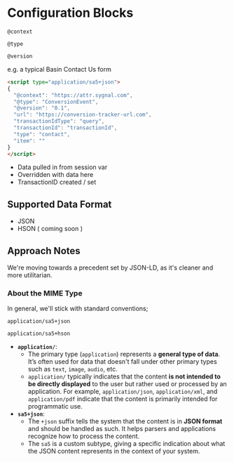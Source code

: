 # Configuration Blocks



`@context`



`@type`



`@version`





e.g. a typical Basin Contact Us form&#x20;

```html
<script type="application/sa5+json">
{
  "@context": "https://attr.sygnal.com",
  "@type": "ConversionEvent",
  "@version": "0.1",
  "url": "https://conversion-tracker-url.com", 
  "transactionIdType": "query", 
  "transactionId": "transactionId",
  "type": "contact",
  "item": ""  
}
</script>
```

* Data pulled in from session var&#x20;
* Overridden with data here
* TransactionID created / set&#x20;

## Supported Data Format

* JSON
* HSON ( coming soon )&#x20;

## Approach Notes

We're moving towards a precedent set by JSON-LD, as it's cleaner and more utilitarian.&#x20;

### About the MIME Type

In general, we'll stick with standard conventions; &#x20;

```
application/sa5+json
```

```
application/sa5+hson
```

* **`application/`**:
  * The primary type (`application`) represents a **general type of data**. It’s often used for data that doesn't fall under other primary types such as `text`, `image`, `audio`, etc.
  * `application/` typically indicates that the content **is not intended to be directly displayed** to the user but rather used or processed by an application. For example, `application/json`, `application/xml`, and `application/pdf` indicate that the content is primarily intended for programmatic use.
* **`sa5+json`**:
  * The `+json` suffix tells the system that the content is in **JSON format** and should be handled as such. It helps parsers and applications recognize how to process the content.
  * The `sa5` is a custom subtype, giving a specific indication about what the JSON content represents in the context of your system.

####

